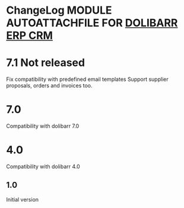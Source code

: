 # ChangeLog MODULE AUTOATTACHFILE FOR <a href="https://www.dolibarr.org">DOLIBARR ERP CRM</a>


# 7.1 Not released

Fix compatibility with predefined email templates
Support supplier proposals, orders and invoices too.

# 7.0

Compatibility with dolibarr 7.0

# 4.0

Compatibility with dolibarr 4.0

## 1.0

Initial version
